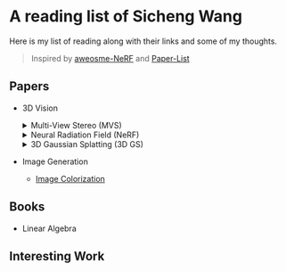# A reading list of Sicheng Wang

Here is my list of reading along with their links and some of my thoughts.
> Inspired by [aweosme-NeRF](https://github.com/awesome-NeRF/awesome-NeRF) and [Paper-List](https://github.com/YanjieZe/Paper-List?tab=readme-ov-file)

## Papers

- 3D Vision

  <details>
  <summary>Multi-View Stereo (MVS)</summary>
  </details>


  <details>
  <summary>Neural Radiation Field (NeRF)</summary>
  </details>


  <details>
  <summary>3D Gaussian Splatting (3D GS)</summary>
  - [3D Gaussian Splatting for Real-Time Radiance Field Rendering](Papers/3DGS/3DGS.md) - [SIGGRAPH 2023]
  - [2D Gaussian Splatting for Geometrically Accurate Radiance Fields](Papers/3DGS/2DGS.md) - [SIGGRAPH 2024]
  - [Gaussian Opacity Fields: Efficient Adaptive Surface Reconstruction in Unbounded Scenes](Papers/3DGS/GOF) - [SIGGRAPH Asia 2024]
  - [RaDe-GS: Rasterizing Depth in Gaussian Splatting](Papers/3DGS/RadeGS) - [ArXiv 2024] 
  - [PGSR: Planar-based Gaussian Splatting for Efficient and High-Fidelity Surface Reconstruction](Papers/3DGS/PGSR) - [TVCG 2024]
  </details>

- Image Generation
  - [Image Colorization]()

## Books
- Linear Algebra
  
## Interesting Work
